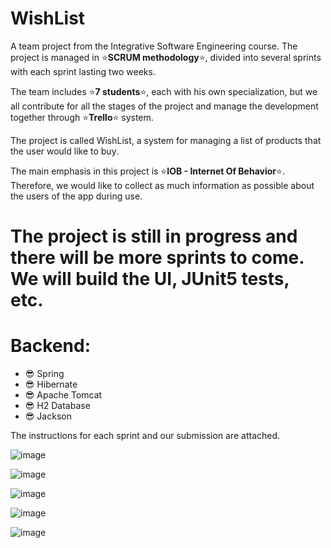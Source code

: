 # WishList
A team project from the Integrative Software Engineering course.
The project is managed in :star:**SCRUM methodology**:star:, divided into several sprints with each sprint lasting two weeks.

The team includes :star:**7 students**:star:, each with his own specialization, but we all contribute for all the stages of the project and manage the development together through  :star:**Trello**:star: system.

The project is called WishList, a system for managing a list of products that the user would like to buy.

The main emphasis in this project is :star:**IOB - Internet Of Behavior**:star:. Therefore, we would like to collect as much information as possible about the users of the app during use.

# The project is still in progress and there will be more sprints to come. We will build the UI, JUnit5 tests, etc.
# Backend:
- :sunglasses: Spring
- :sunglasses: Hibernate
- :sunglasses: Apache Tomcat
- :sunglasses: H2 Database
- :sunglasses: Jackson

The instructions for each sprint and our submission are attached.

![image](https://user-images.githubusercontent.com/68230416/165538714-77187b73-ea47-4745-ad85-87e1214610c8.png)

![image](https://user-images.githubusercontent.com/68230416/165539056-32c7bec6-bfcb-429b-904d-a615db90c107.png)

![image](https://user-images.githubusercontent.com/68230416/165539102-3b4f7d19-8044-4aee-9fa7-0a87de6b09aa.png)

![image](https://user-images.githubusercontent.com/68230416/165539136-8451e4f3-1c98-4971-9cb3-360aea5df253.png)

![image](https://user-images.githubusercontent.com/68230416/165539164-6a0e248c-7dc1-4616-b21f-7f3b156e2200.png)
